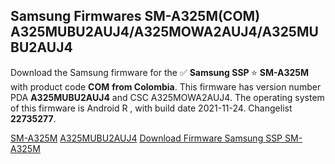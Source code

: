 <h2>Samsung Firmwares SM-A325M(COM) A325MUBU2AUJ4/A325MOWA2AUJ4/A325MUBU2AUJ4</h2>
Download the Samsung firmware for the ✅ <strong>Samsung SSP </strong> ⭐ <strong>SM-A325M</strong> with product code <strong>COM</strong> <strong> from Colombia</strong>. This firmware has version number PDA <strong>A325MUBU2AUJ4</strong> and CSC A325MOWA2AUJ4. The operating system of this firmware is Android R , with build date 2021-11-24. Changelist <strong>22735277</strong>.


[SM-A325M](https://samfirm.shop/samsung/model/SM-A325M)
[A325MUBU2AUJ4](https://samfirm.shop/samsung/pda/A325MUBU2AUJ4)
[Download Firmware Samsung SSP SM-A325M](https://samfirm.shop/samsung/firmware/476971)
